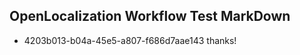 ## OpenLocalization Workflow Test MarkDown
* 4203b013-b04a-45e5-a807-f686d7aae143 
thanks!<!--HONumber=Mar16_HO2-->
